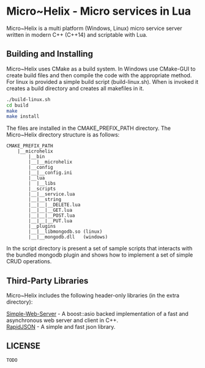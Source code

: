 # Micro~Helix - Micro services in Lua

Micro~Helix is a multi platform (Windows, Linux) micro service server written in modern C++ (C++14) and scriptable with Lua.

## Building and Installing

Micro~Helix uses CMake as a build system.
In Windows use CMake-GUI to create build files and then compile the code with the appropriate method.
For linux is provided a simple build script (build-linux.sh). When is invoked it creates a build directory
and creates all makefiles in it.

```bash
./build-linux.sh
cd build
make
make install
```

The files are installed in the CMAKE_PREFIX_PATH directory. The Micro~Helix directory structure is as follows:

~~~
CMAKE_PREFIX_PATH
	|__microhelix
		|__bin
		|__|__microhelix
		|__config
		|__|__config.ini
		|__lua
		|  |__libs
		|__scripts
		|__|__service.lua
		|__|__string
		|__|__|__DELETE.lua
		|__|__|__GET.lua
		|__|__|__POST.lua
		|__|__|__PUT.lua
		|__plugins
		|__|__libmongodb.so (linux)
		|__|__mongodb.dll   (windows)
~~~

In the script directory is present a set of sample scripts that interacts with the bundled mongodb plugin
and shows how to implement a set of simple CRUD operations.

##  Third-Party Libraries

Micro~Helix includes the following header-only libraries (in the extra directory):

[Simple-Web-Server](https://github.com/eidheim/Simple-Web-Server) - A boost::asio backed implementation of a fast and asynchronous web server and client in C++.  
[RapidJSON](https://github.com/miloyip/rapidjson) - A simple and fast json library.

## LICENSE

	TODO